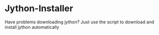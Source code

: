 # Jython-Installer
Have problems downloading jython?
Just use the script to download and install jython automatically
